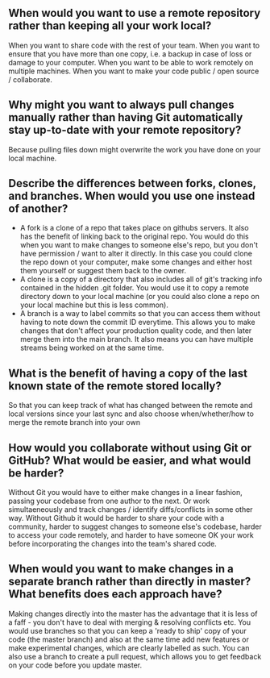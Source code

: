 ## When would you want to use a remote repository rather than keeping all your work local?

When you want to share code with the rest of your team. When you want to ensure that you have more than one copy, i.e. a backup in case of loss or damage to your computer. When you want to be able to work remotely on multiple machines. When you want to make your code public / open source / collaborate.


## Why might you want to always pull changes manually rather than having Git automatically stay up-to-date with your remote repository?

Because pulling files down might overwrite the work you have done on your local machine.

 
## Describe the differences between forks, clones, and branches. When would you use one instead of another?

* A fork is a clone of a repo that takes place on githubs servers. It also has the benefit of linking back to the original repo. You would do this when you want to make changes to someone else's repo, but you don't have permission / want to alter it directly. In this case you could clone the repo down ot your computer, make some changes and either host them yourself or suggest them back to the owner.
* A clone is a copy of a directory that also includes all of git's tracking info contained in the hidden .git folder. You would use it to copy a remote directory down to your local machine (or you could also clone a repo on your local machine but this is less common).
* A branch is a way to label commits so that you can access them without having to note down the commit ID everytime. This allows you to make changes that don't affect your production quality code, and then later merge them into the main branch. It also means you can have multiple streams being worked on at the same time.


## What is the benefit of having a copy of the last known state of the remote stored locally?
 
So that you can keep track of what has changed between the remote and local versions since your last sync and also choose when/whether/how to merge the remote branch into your own 
 


## How would you collaborate without using Git or GitHub? What would be easier, and what would be harder?

Without Git you would have to either make changes in a linear fashion, passing your codebase from one author to the next. Or work simultaeneously and track changes / identify diffs/conflicts in some other way. Without Github it would be harder to share your code with a community, harder to suggest changes to someone else's codebase, harder to access your code remotely, and harder to have someone OK your work before incorporating the changes into the team's shared code.


## When would you want to make changes in a separate branch rather than directly in master? What benefits does each approach have?

Making changes directly into the master has the advantage that it is less of a faff - you don't have to deal with merging & resolving conflicts etc. You would use branches so that you can keep a 'ready to ship' copy of your code (the master branch) and also at the same time add new features or make experimental changes, which are clearly labelled as such. You can also use a branch to create a pull request, which allows you to get feedback on your code before you update master.


